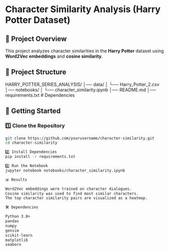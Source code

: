 # Character Similarity Analysis (Harry Potter Dataset)

## 📌 Project Overview
This project analyzes character similarities in the **Harry Potter** dataset using **Word2Vec embeddings** and **cosine similarity**.

## 📂 Project Structure
HARRY_POTTER_SERIES_ANALYSIS/
│── data/
│ └── Harry_Potter_2.csv 
│── notebooks/
│ └── character_similarity.ipynb 
│── README.md 
│── requirements.txt # Dependencies 

## 🚀 Getting Started

### 1️⃣ Clone the Repository
```bash
git clone https://github.com/yourusername/character-similarity.git
cd character-similarity

2️⃣ Install Dependencies
pip install -r requirements.txt

3️⃣ Run the Notebook
jupyter notebook notebooks/character_similarity.ipynb

📊 Results

Word2Vec embeddings were trained on character dialogues.
Cosine similarity was used to find most similar characters.
The top character similarity pairs are visualized as a heatmap.

🛠 Dependencies

Python 3.8+
pandas
numpy
gensim
scikit-learn
matplotlib
seaborn

